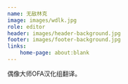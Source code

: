 ```yaml
---
name: 无敌林克
image: images/wdlk.jpg
role: editor
header: images/header-background.jpg
footer: images/footer-background.jpg
links:
    home-page: about:blank
---
```


偶像大师OFA汉化组翻译。
